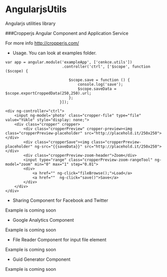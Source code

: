 # AngularjsUtils
Angularjs utilities library

###Cropperjs Angular Component and Application Service

For more info http://cropperjs.com/

- Usage. You can look at examples folder.

```
var app = angular.module('exampleApp', ['cenkce.utils'])
                         .controller('ctrl', ['$scope', function ($scope) {

                            $scope.save = function () {
                                console.log('save');
                                $scope.saveData = $scope.exportCroppedData(250,250).url;
                            };
                        }]);
                        
<div ng-controller="ctrl">
    <input ng-model='photo' class="cropper-file" type="file" value="Yükle" style="display: none;">
    <div class="cropper" cropper>
        <div class="cropperPreview" cropper-preview><img class="cropperPreview-placeholder" src="http://placehold.it/250x250"></div>
        <div class="cropperSave"><img class="cropperPreview-placeholder" ng-src="{{saveData}}" src="http://placehold.it/250x250"></div>
        <div class="cropperPreview-zoom-header">Zoom</div>
        <input type="range" class="cropperPreview-zoom-rangeTool" ng-model="zoom" min="0" max="1" step="0.01">
        <div>
            <a href="" ng-click="fileBrowse();">Load</a>
            <a href=""  ng-click="save()">Save</a>
        </div>
    </div>
</div>
```

- Sharing Component for Facebook and Twitter
 
Example is coming soon

- Google Analytics Component
 
Example is coming soon

- File Reader Component for input file element

Example is coming soon

- Guid Generator Component

Example is coming soon


